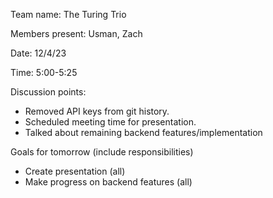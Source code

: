 Team name: The Turing Trio

Members present: Usman, Zach

Date: 12/4/23

Time: 5:00-5:25

Discussion points: 

* Removed API keys from git history.
* Scheduled meeting time for presentation.
* Talked about remaining backend features/implementation

Goals for tomorrow (include responsibilities)
* Create presentation (all)
* Make progress on backend features (all)
